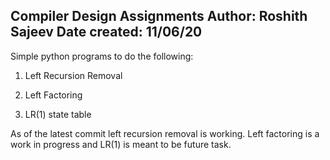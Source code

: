 Compiler Design Assignments
Author: Roshith Sajeev
Date created: 11/06/20
----------------------------------

Simple python programs to do the following:

1) Left Recursion Removal



2) Left Factoring



3) LR(1) state table



As of the latest commit left recursion removal is working. Left factoring is a work in progress and LR(1) is meant to be future task.

